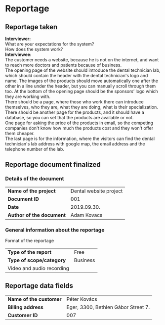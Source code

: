 # Reportage

## Reportage taken
__Interviewer:__  
What are your expectations for the system?  
How does the system work?  
__Interviewee:__  
The customer needs a website, because he is not on the internet, and want to reach more doctors and patients because of business.  
The opening page of the website should introduce the dental technician lab, which should contain the header with the dental technician's logo and name. The images of the products should move automatically one after the other in a line under the header, but you can manually scroll through them too. At the bottom of the opening page should be the sponsors’ logo which they are working with.  
There should be a page, where those who work there can introduce themselves, who they are, what they are doing, what is their specialization.  
There should be another page for the products, and it should have a database, so you can set that the products are available or not.  
One page for asking the price of the products in email, so the competing companies don't know how much the products cost and they won't offer them cheaper.  
The last page is for the information, where the visitors can find the dental technician's lab address with google map, the email address and the telephone number of the lab.  
## Reportage document finalized
### Details of the document
<table>
  <tr>
    <td><b>Name of the project</b></th>
    <td>Dental website project</th>
  </tr>
  <tr>
    <td><b>Document ID</b></th>
    <td>001</td>
  </tr>
  <tr>
    <td><b>Date</b></th>
    <td>2019.09.30.</td>
  </tr>
  <tr>
    <td><b>Author of the document</b></th>
    <td>Adam Kovacs</td>
  </tr>
</table>

### General information about the reportage
<table>
  <tr>
    <td><b>Type of the report</b></th>
    <td>Free</td>
  </tr>
  <tr>
    <td><b>Type of scope/category</b></th>
    <td>Business</td>
  </tr>
    <tr>Format of the reportage</b></th>
    <td>Video and audio recording</td>
  </tr>
</table>

## Reportage data fields
<table>
  <tr>
    <td><b>Name of the customer</b></th>
    <td>Péter Kovács</td>
  </tr>
  <tr>
    <td><b>Billing address</b></th>
    <td>Eger, 3300, Bethlen Gábor Street 7.</td>
  </tr>
  <tr>
    <td><b>Customer ID</b></th>
    <td>007</td>
  </tr>
</table>